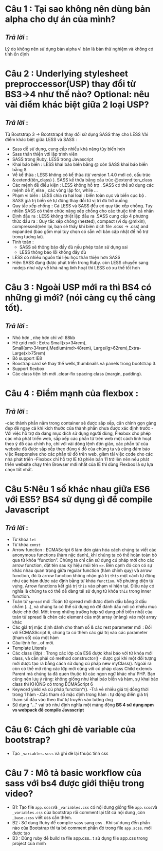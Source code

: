 # Câu 1 : Tại sao không nên dùng bản alpha cho dự án của mình?
## *Trả lời* : 
Lý do không nên sử dụng bản alpha vì bản là bản thử nghiệm và không có tính ổn định
# Câu 2 : Underlying stylesheet preproccessor(USP) thay đổi từ BS3->4 như thế nào? Optional: nêu vài điểm khác biệt giữa 2 loại USP?
## *Trả lời* :
Từ Bootstrap 3 -> Bootstrap4 thay đổi sử dụng SASS thay cho LESS 
Vài điểm khác biệt giữa LESS và SASS :
- Sass dễ sử dụng, cung cấp nhiều khả năng tùy biến hơn
- Sass thân thiện với lập trình viên 
- SASS trong Ruby, LESS trong Javascript
- Khai báo biến : LESS khai báo biến bằng @ còn SASS khai báo biến bằng $
- Về kế thừa : LESS không có kế thừa (từ version 1.4.0 mới có, cấu trúc &:extend(tên_class) ). SASS kế thừa bằng cấu trúc @extend ten_class
- Các mệnh đề điều kiện : LESS không hỗ trợ . SASS có thể sử dụng các mệnh đề if, else , các vòng lặp for, while …
- Phạm vi biến : LESS chia ra hai loại : biến toàn cục và biến cục bộ . SASS giá trị biến sẽ tự động thay đổi từ vị trí đó trở xuống
- Quy tắc xếp chồng : Cả LESS và SASS đều có quy tắc xếp chồng. Tuy nhiên SASS có thêm chức năng xếp chồng cho các thuộc tính cá nhân 
- Định đầu ra : LESS không thiết lập đầu ra .SASS cung cấp 4 phương thức đầu ra : Quy tắc xếp chồng (nested),  compact (ví dụ @mixin), compressed(nén lại, bạn sẽ thấy khi biên dịch file .scss -> .css) and expanded (bao gồm mọi tùy chọn có sẵn với bản cập nhật để hỗ trợ trong tương lai).
- Tính toán : 
  - SASS sẽ thông báo đầy đủ nếu phép toán sử dụng sai 
  - LESS thông báo lỗi không đầy đủ 
- LESS có nhiều nguồn tài liệu học thân thiện hơn SASS
- Hiện SASS đang được phát triển trong Ruby. còn LESS chuyển sang nodejs như vậy về khả năng linh hoạt thì LESS có xu thế tốt hơn
# Câu 3 : Ngoài USP mới ra thì BS4 có những gì mới? (nói càng cụ thể càng tốt).
## *Trả lời* :
- Nhỏ hơn , nhẹ hơn chỉ với 88kb
- Hệ grid mới : Extra Small(xs<34rem), Small(sm>34rem),Medium(md>48rem), Large(lg>62rem),Extra-Large(xl>75rem)
- Bỏ support IE8
- Boostrap card sẽ thay thế wells,thumbnails và panels trong bootstrap 3.
- Support flexbox
-  Các class tiện ích mới .clear-fix spacing class (margin, padding).
# Câu 4 : Điểm mạnh của flexbox : 
## *Trả lời* : 
-các thành phần nằm trong container sẽ được sắp xếp, căn chỉnh gọn gàng đẹp đẽ ngay cả khi kích thước của thành phần chưa được xác định trước
-Với việc hỗ trợ đa dạng mục đích sử dụng người dùng, Flexbox cho phép các nhà phát triển web, sắp xếp các phần tử trên web một cách linh hoạt theo ý đồ của chính họ, chỉ với vài dòng lệnh đơn giản, các phần tử của website đã được sắp xếp theo đúng ý đồ của chúng ta và cũng đảm bảo việc Responsive cho các phần tử đó trên web, giảm tải việc code cho các nhà phát triển
-Flexbox chỉ hỗ trợ IE từ phiên bản 11 trở lên nên nếu phát triển website chạy trên Browser mới nhất của IE thì dùng Flexbox là sự lựa chọn tốt nhất.
# Câu 5:Nêu 1 số khác nhau giữa ES6 với ES5? BS4 sử dụng gì để compile Javascript
## *Trả lời* : 
- Từ khóa `let`
- Từ khóa `const`
-  Arrow function : ECMAScript 6 làm đơn giản hóa cách chúng ta viết các anonymous functions (hàm nặc danh), khi chúng ta có thể hoàn toàn bỏ qua từ khóa “function”. Chúng ta chỉ cần sử dụng cú pháp mới cho các arrow function, đặt tên sau ký hiệu mũi tên `=>`. Bên cạnh đó còn có sự khác nhau quan trọng giữa regular function (hàm chính quy) và arrow function, đó là arrow function không nhận giá trị `this` một cách tự động như các hàm được xác định bằng từ khóa `function`. Về phương diện từ vựng, Arrow functions kết giá trị `this` vào phạm vi hiện tại. Điều này có nghĩa là chúng ta có thể dễ dàng tái sử dụng từ khóa `this` trong inner function.
- Toán tử `spread` mới :Toán tử spread mới được đánh dấu bằng 3 dấu chấm (…), và chúng ta có thể sử dụng nó để đánh dấu nơi có nhiều mục được chờ đợi. Một trong những trường hợp sử dụng phổ biến nhất của toán tử spread là chèn các element của một array (mảng) vào một array khác
- Các giá trị mặc định dành cho tham số & các rest parameter mới : Đối với ECMASScript 6, chúng ta có thêm các giá trị vào các parameter (tham số) của một hàm
- Câu lệnh for…of mới.
- Template Literals
- Các class (lớp) : Trong các lớp của ES6 được khai báo với từ khóa mới class, và cần phải có method constructor() - được gọi khi một đối tượng mới được tạo ra bằng cách sử dụng cú pháp new myClass(). Ngoài ra còn có thể mở rộng các lớp mới cùng với cú pháp class Child extends Parent mà chúng ta đã quen thuộc từ các ngon ngữ khác như PHP. Bạn cũng nên lưu ý rằng: không giống như khai báo biến và hàm, sự khai báo class thì KHÔNG có trong ECMAScript 6
- Keyword yield và cú pháp function*().
-Trả về nhiều giá trị đồng thời trong 1 hàm
-.Các tham số mặc định trong hàm : tự động điền giá trị tham số đầu vào theo thứ tự truyền vào tương ứng
- Sử dụng "..." vai trò như định nghĩa một mảng động
**BS 4 sử dụng npm vs webpack để compile Javascript**
# Câu 6: Cách ghi đè variable của bootstrap?
- Tạo `_variables.scss` và ghi đè lại thuộc tính css
# Câu 7 : Mô tả  basic workflow của sass với bs4 được giới thiệu trong video?
- B1: Tạo file `app.scss`và `_variables.css` có nội dung giống file `app.scss`và `_variables.css` của bootstrap rồi comment lại tất cả nội dung ,còn `_base.scss` viết css cần thêm.
- B2 : Sử dụng Ruby để complie sass sang css . Khi sử dụng đến phần nào của Bootstrap thì ta bỏ comment phần đó trong file `app.scss`. mới được tạo
- B3 : Dùng ruby để build ra file app.css.. t sử dụng file app.css trong project của mình
